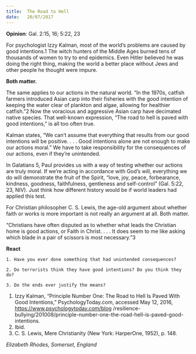 ```yaml
---
title:  The Road to Hell
date:   20/07/2017
---
```


**Opinion**: Gal. 2:15, 16; 5:22, 23

For psychologist Izzy Kalman, most of the world’s problems are caused by good intentions.1 The witch hunters of the Middle Ages burned tens of thousands of women to try to end epidemics. Even Hitler believed he was doing the right thing, making the world a better place without Jews and other people he thought were impure.

**Both matter.**

The same applies to our actions in the natural world. “In the 1970s, catfish farmers introduced Asian carp into their fisheries with the good intention of keeping the water clear of plankton and algae, allowing for healthier catfish.”2 Now the voracious and aggressive Asian carp have decimated native species. That well-known expression, “The road to hell is paved with good intentions,” is all too often true.

Kalman states, “We can’t assume that everything that results from our good intentions will be positive. . . . Good intentions alone are not enough to make our actions moral.” We have to take responsibility for the consequences of our actions, even if they’re unintended.

In Galatians 5, Paul provides us with a way of testing whether our actions are truly moral. If we’re acting in accordance with God’s will, everything we do will demonstrate the fruit of the Spirit, “love, joy, peace, forbearance, kindness, goodness, faithfulness, gentleness and self-control” (Gal. 5:22, 23, NIV). Just think how different history would be if world leaders had applied this test.

For Christian philosopher C. S. Lewis, the age-old argument about whether faith or works is more important is not really an argument at all. Both matter.

“Christians have often disputed as to whether what leads the Christian home is good actions, or Faith in Christ. . . . It does seem to me like asking which blade in a pair of scissors is most necessary.”3

**React**

`1. Have you ever done something that had unintended consequences?`

`2. Do terrorists think they have good intentions? Do you think they do?`

`3. Do the ends ever justify the means?`


1. Izzy Kalman, “Principle Number One: The Road to Hell Is Paved With Good Intentions,” PsychologyToday.com, accessed May 12, 2016, https://www.psychologytoday.com/blog /resilience-bullying/201008/principle-number-one-the-road-hell-is-paved-good-intentions.
2. Ibid.
3. C. S. Lewis, Mere Christianity (New York: HarperOne, 1952), p. 148.

_Elizabeth Rhodes, Somerset, England_
